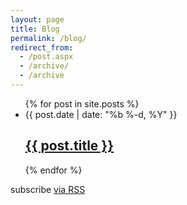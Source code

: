 ```yaml
---
layout: page
title: Blog
permalink: /blog/
redirect_from:
  - /post.aspx
  - /archive/
  - /archive
---
```


<div class="container">
  <div class="row">
      <div class="col-md-9">    
          <ul class="post-list">
            {% for post in site.posts %}
              <li>
                <span class="post-meta">{{ post.date | date: "%b %-d, %Y" }}</span>
                <h2>
                  <a class="post-link" href="{{ post.url | prepend: site.baseurl }}">{{ post.title }}</a>
                </h2>
              </li>
            {% endfor %}
          </ul>
          <p class="rss-subscribe">subscribe <a href="{{ "/feed" | prepend: site.baseurl }}">via RSS</a></p>
        </div>
    </div>
</div>